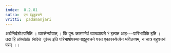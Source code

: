 ```yaml
---
index:  8.2.81
sutra:  एत ईद्वहुवचने
vritti:  padamanjari
---
```


अर्थनिर्दशोऽयमिति । व्याप्तेर्न्यायात् । किं पुनः कारणमेवं व्याख्यायते ? इत्यत आह---पारिभाषिके इति । तदा हि `तस्मिन्निति निर्दिष्टे पूर्वस्य` इति परिभाषोपस्थानाद्वहुवचने परत एकारस्येत्त्वेन भवितव्यम्, न चात्र बहुवचनं परम् ।।
